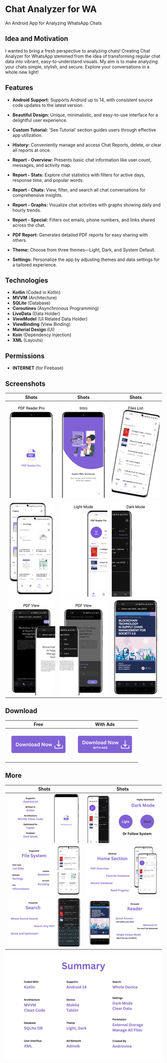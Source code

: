 # Chat Analyzer for WA

An Android App for Analyzing WhatsApp Chats 

## Idea and Motivation
I wanted to bring a fresh perspective to analyzing chats! Creating Chat Analyzer for WhatsApp stemmed from the idea of transforming regular chat data into vibrant, easy-to-understand visuals. My aim is to make analyzing your chats simple, stylish, and secure. Explore your conversations in a whole new light!

## Features
- **Android Support:** Supports Android up to 14, with consistent source code updates to the latest version.

- **Beautiful Design:** Unique, minimalistic, and easy-to-use interface for a delightful user experience.

- **Custom Tutorial:** 'See Tutorial' section guides users through effective app utilization.

- **History:** Conveniently manage and access Chat Reports, delete, or clear all reports at once.

- **Report - Overview:** Presents basic chat information like user count, messages, and activity map.

- **Report - Stats:** Explore chat statistics with filters for active days, response time, and popular words.

- **Report - Chats:** View, filter, and search all chat conversations for comprehensive insights.

- **Report - Graphs:** Visualize chat activities with graphs showing daily and hourly trends.

- **Report - Special:** Filters out emails, phone numbers, and links shared across the chat.

- **PDF Report:** Generates detailed PDF reports for easy sharing with others.

- **Theme:** Choose from three themes—Light, Dark, and System Default.

- **Settings:** Personalize the app by adjusting themes and data settings for a tailored experience.



## Technologies
- **Kotlin** (Coded in Kotlin)
- **MVVM** (Architecture)
- **SQLite** (Database)
- **Coroutines** (Asynchronous Programming)
- **LiveData** (Data Holder)
- **ViewModel** (UI Related Data Holder)
- **ViewBinding** (View Binding)
- **Material Design** (UI)
- **Koin** (Dependency Injection)
- **XML** (Layouts)

## Permissions
- **INTERNET** (for Firebase)


## Screenshots

| Shots | Shots | Shots |
| ----- | ----- | ----- |
| ![Screenshot 1](https://raw.githubusercontent.com/8ane/PDFReaderPro/main/Shots/Shots%20(1).png) | ![Screenshot 2](https://raw.githubusercontent.com/8ane/PDFReaderPro/main/Shots/Shots%20(2).png) | ![Screenshot 5](https://raw.githubusercontent.com/8ane/PDFReaderPro/main/Shots/Shots%20(5).png) |
| ![Screenshot 6](https://raw.githubusercontent.com/8ane/PDFReaderPro/main/Shots/Shots%20(6).png) | ![Screenshot 3](https://raw.githubusercontent.com/8ane/PDFReaderPro/main/Shots/Shots%20(3).png) | ![Screenshot 4](https://raw.githubusercontent.com/8ane/PDFReaderPro/main/Shots/Shots%20(4).png) |
| ![Screenshot 8](https://raw.githubusercontent.com/8ane/PDFReaderPro/main/Shots/Shots%20(8).png) | ![Screenshot 9](https://raw.githubusercontent.com/8ane/PDFReaderPro/main/Shots/Shots%20(9).png) | ![Screenshot 7](https://raw.githubusercontent.com/8ane/PDFReaderPro/main/Shots/Shots%20(7).png) |


## Download

| Free | With Ads |
| ----- | ----- |
| [![Download](https://raw.githubusercontent.com/8ane/PDFReaderPro/main/Shots/1.png)](https://1drv.ms/u/s!AizKUEC72gLcbOtHYPsaa58U-g0?e=AYZDp1) | [![Download](https://raw.githubusercontent.com/8ane/PDFReaderPro/main/Shots/2.png)](https://1drv.ms/u/s!AizKUEC72gLcbaG8WRTmUNEX_6Y?e=7E5vjt) |


## More

| Shots | Shots |
| ----- | ----- |
| ![Screenshot 2](https://raw.githubusercontent.com/8ane/PDFReaderPro/main/Shots/2.jpg) | ![Screenshot 3](https://raw.githubusercontent.com/8ane/PDFReaderPro/main/Shots/3.jpg) | 
| ![Screenshot 4](https://raw.githubusercontent.com/8ane/PDFReaderPro/main/Shots/4.jpg) | ![Screenshot 5](https://raw.githubusercontent.com/8ane/PDFReaderPro/main/Shots/5.jpg) | 
| ![Screenshot 6](https://raw.githubusercontent.com/8ane/PDFReaderPro/main/Shots/6.jpg) | ![Screenshot 7](https://raw.githubusercontent.com/8ane/PDFReaderPro/main/Shots/7.jpg) | 

![Screenshot 8](https://raw.githubusercontent.com/8ane/PDFReaderPro/main/Shots/8.jpg)
